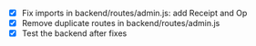 - [x] Fix imports in backend/routes/admin.js: add Receipt and Op
- [x] Remove duplicate routes in backend/routes/admin.js
- [x] Test the backend after fixes
